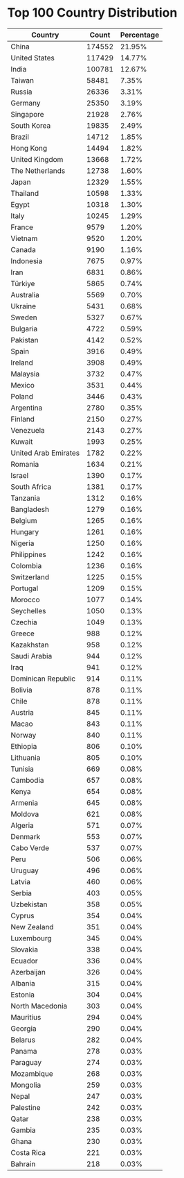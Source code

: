 # Top 100 Country Distribution
| Country | Count | Percentage |
|----|----|----|
| China | 174552 | 21.95% |
| United States | 117429 | 14.77% |
| India | 100781 | 12.67% |
| Taiwan | 58481 | 7.35% |
| Russia | 26336 | 3.31% |
| Germany | 25350 | 3.19% |
| Singapore | 21928 | 2.76% |
| South Korea | 19835 | 2.49% |
| Brazil | 14712 | 1.85% |
| Hong Kong | 14494 | 1.82% |
| United Kingdom | 13668 | 1.72% |
| The Netherlands | 12738 | 1.60% |
| Japan | 12329 | 1.55% |
| Thailand | 10598 | 1.33% |
| Egypt | 10318 | 1.30% |
| Italy | 10245 | 1.29% |
| France | 9579 | 1.20% |
| Vietnam | 9520 | 1.20% |
| Canada | 9190 | 1.16% |
| Indonesia | 7675 | 0.97% |
| Iran | 6831 | 0.86% |
| Türkiye | 5865 | 0.74% |
| Australia | 5569 | 0.70% |
| Ukraine | 5431 | 0.68% |
| Sweden | 5327 | 0.67% |
| Bulgaria | 4722 | 0.59% |
| Pakistan | 4142 | 0.52% |
| Spain | 3916 | 0.49% |
| Ireland | 3908 | 0.49% |
| Malaysia | 3732 | 0.47% |
| Mexico | 3531 | 0.44% |
| Poland | 3446 | 0.43% |
| Argentina | 2780 | 0.35% |
| Finland | 2150 | 0.27% |
| Venezuela | 2143 | 0.27% |
| Kuwait | 1993 | 0.25% |
| United Arab Emirates | 1782 | 0.22% |
| Romania | 1634 | 0.21% |
| Israel | 1390 | 0.17% |
| South Africa | 1381 | 0.17% |
| Tanzania | 1312 | 0.16% |
| Bangladesh | 1279 | 0.16% |
| Belgium | 1265 | 0.16% |
| Hungary | 1261 | 0.16% |
| Nigeria | 1250 | 0.16% |
| Philippines | 1242 | 0.16% |
| Colombia | 1236 | 0.16% |
| Switzerland | 1225 | 0.15% |
| Portugal | 1209 | 0.15% |
| Morocco | 1077 | 0.14% |
| Seychelles | 1050 | 0.13% |
| Czechia | 1049 | 0.13% |
| Greece | 988 | 0.12% |
| Kazakhstan | 958 | 0.12% |
| Saudi Arabia | 944 | 0.12% |
| Iraq | 941 | 0.12% |
| Dominican Republic | 914 | 0.11% |
| Bolivia | 878 | 0.11% |
| Chile | 878 | 0.11% |
| Austria | 845 | 0.11% |
| Macao | 843 | 0.11% |
| Norway | 840 | 0.11% |
| Ethiopia | 806 | 0.10% |
| Lithuania | 805 | 0.10% |
| Tunisia | 669 | 0.08% |
| Cambodia | 657 | 0.08% |
| Kenya | 654 | 0.08% |
| Armenia | 645 | 0.08% |
| Moldova | 621 | 0.08% |
| Algeria | 571 | 0.07% |
| Denmark | 553 | 0.07% |
| Cabo Verde | 537 | 0.07% |
| Peru | 506 | 0.06% |
| Uruguay | 496 | 0.06% |
| Latvia | 460 | 0.06% |
| Serbia | 403 | 0.05% |
| Uzbekistan | 358 | 0.05% |
| Cyprus | 354 | 0.04% |
| New Zealand | 351 | 0.04% |
| Luxembourg | 345 | 0.04% |
| Slovakia | 338 | 0.04% |
| Ecuador | 336 | 0.04% |
| Azerbaijan | 326 | 0.04% |
| Albania | 315 | 0.04% |
| Estonia | 304 | 0.04% |
| North Macedonia | 303 | 0.04% |
| Mauritius | 294 | 0.04% |
| Georgia | 290 | 0.04% |
| Belarus | 282 | 0.04% |
| Panama | 278 | 0.03% |
| Paraguay | 274 | 0.03% |
| Mozambique | 268 | 0.03% |
| Mongolia | 259 | 0.03% |
| Nepal | 247 | 0.03% |
| Palestine | 242 | 0.03% |
| Qatar | 238 | 0.03% |
| Gambia | 235 | 0.03% |
| Ghana | 230 | 0.03% |
| Costa Rica | 221 | 0.03% |
| Bahrain | 218 | 0.03% |

